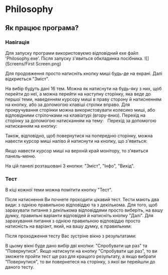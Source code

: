 # Philosophy
## Як працює програма?
### Навігація
Для запуску програми використовуємо відповідний exe файл 'Philosophy.exe'.
Після запуску з'явиться обкладинка посібника.
![](Screens/First Screen.png)

Для продовження просто натисніть кнопку миші будь-де на екрані. Далі відкриється "Зміст".
![]()

На вибір будуть дані 16 тем. Можна як натиснути на будь-яку з них, щоб перейти до неї, а можна перейти на наступну сторінку, яка веде до першої теми, наведенням курсору миші в праву сторону й натисненням на кнопку, або за допомогою клавіші стрілки вправо. Для прокручування сторінки можна використовувати колесико миші, або відповідними стрілочками на клавіатурі (вгору-вниз).
Перехід на сторінку за допомогою натисканням на тему:
![]()
![]()
Перехід за допомогою натисканням на кнопку:
![]()
![]()

Також, відповідно, щоб повернутися на попередню сторінку, можна навести курсор миші наліво й натиснути на кнопку, що з'явиться:
![]()
![]()

Якщо навести курсор миші на верхній край монітору, то з'явиться панель-меню.
![]()

На цій панелі розташовані 3 кнопки: "Зміст", "Інфо", "Вихід".
![]()

### Тест
В кіці кожної теми можна помітити кнопку "Тест".
![]()

Після натиснення Ви почнете проходити цікавий тест. Тести мають два види: з однією правильною відповіддю та з декількома. Для того, щоб зарахувати питання з декількома відповіддями просто виберіть, на вашу думку, правильні варіанти відповідей й натисніть кнопку "Далі". Для зарахування питання з однією правильною відповіддю просто натисність на варіант, який, на вашу думку, є правильним:
![]()
![]()

Після проходження тесту Вас зустріне вікно з результатами:
![]()

В цьому вікні буде дано вибір дві кнопки: "Спробувати ще раз" та "Повернутися". Якщо натиснути на кнопку "Спробувати ще раз", то ви зможете пройти тест ще раз для кращого результату, а якщо вибрати "Повернутися", то ви повернетеся на сторінку, з якої ви перейшли до даного тесту.

